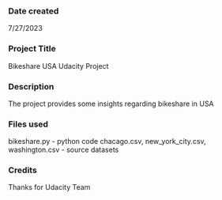 ### Date created
7/27/2023

### Project Title
Bikeshare USA Udacity Project

### Description
The project provides some insights regarding bikeshare in USA

### Files used
bikeshare.py - python code
chacago.csv, new_york_city.csv, washington.csv - source datasets

### Credits
Thanks for Udacity Team


